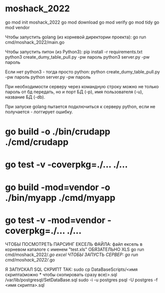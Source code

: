 # moshack_2022

go mod init moshack_2022
go mod download
go mod verify
go mod tidy
go mod vendor

Чтобы запустить golang (из корневой директории проекта):
go run cmd/moshack_2022/main.go

Чтобы запустить питон (из Python3):
pip install -r requirements.txt
python3 create_dumy_table_pull.py -pw пароль
python3 server.py -pw пароль

Если нет python3 - тогда просто python:
python create_dumy_table_pull.py -pw пароль
python server.py -pw пароль

При необходимости серверу через командную строку можно не только пароль от бд передать,
но и порт БД (-p), имя пользователя (-u), название БД (-db).

При запуске golang пытается подключиться к серверу python,
если не получается - логгирует ошибку.

# go build  -o ./bin/crudapp ./cmd/crudapp
# go test -v -coverpkg=./... ./...

# go build -mod=vendor -o ./bin/myapp ./cmd/myapp
# go test -v -mod=vendor -coverpkg=./... ./...


ЧТОБЫ ПОСМОТРЕТЬ ПАРСИНГ ЕКСЕЛЬ ФАЙЛА: файл ексель в корневом каталоге с именем "test.xls" ОБЯЗАТЕЛЬНО XLS
 go run cmd/moshack_2022/*.go excel
ЧТОБЫ ЗАПУСТЬ СЕРВЕР:
 go run cmd/moshack_2022/*.go
 
 Я ЗАПУСКАЛ SQL СКРИПТ ТАК:
 	sudo cp DataBaseScripts/<имя скрипта(можно * чтобы скопировать сразу все)>.sql /var/lib/postgresql/SetDataBase.sql
	sudo -i -u postgres
	psql -U postgres -f <имя скрипта>.sql
